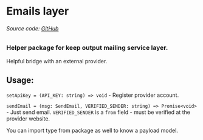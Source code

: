 # Emails layer

###### Source code: [GitHub](https://github.com/MichalSalek/npm_packages/tree/master/email)

### Helper package for keep output mailing service layer. 
Helpful bridge with an external provider.


## Usage:
`setApiKey = (API_KEY: string) => void` - Register provider account.    
  

`sendEmail = (msg: SendEmail, VERIFIED_SENDER: string) => Promise<void>` - Just send email. `VERIFIED_SENDER` is a `from` field - must be verified at the provider website.

You can import type from package as well to know a payload model.
